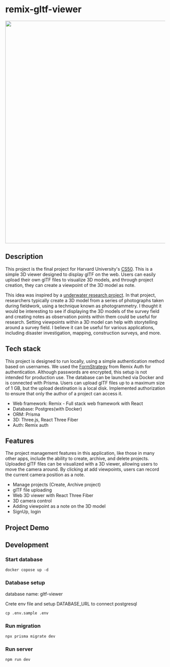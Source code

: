 # remix-gltf-viewer
<div align="center">
<img src="https://github.com/kaitok/remix-gltf-viewer/assets/5301304/e84aad43-1f7d-4fa9-b92d-a42f59ae15df" width="700"/>
</div>

## Description

This project is the final project for Harvard University's [CS50](https://pll.harvard.edu/course/cs50-introduction-computer-science). This is a simple 3D viewer designed to display glTF on the web. Users can easily upload their own glTF files to visualize 3D models, and through project creation, they can create a viewpoint of the 3D model as note.

This idea was inspired by a [underwater research project](https://suichukoukogaku.com/). In that project, researchers typically create a 3D model from a series of photographs taken during fieldwork, using a technique known as photogrammetry.
I thought it would be interesting to see if displaying the 3D models of the survey field and creating notes as observation points within them could be useful for research. Setting viewpoints within a 3D model can help with storytelling around a survey field. I believe it can be useful for various applications, including disaster investigation, mapping, construction surveys, and more.



## Tech stack

This project is designed to run locally, using a simple authentication method based on usernames. We used the [FormStrategy](https://github.com/sergiodxa/remix-auth-form) from Remix Auth for authentication. Although passwords are encrypted, this setup is not intended for production use.
The database can be launched via Docker and is connected with Prisma.
Users can upload glTF files up to a maximum size of 1 GB, but the upload destination is a local disk.
Implemented authorization to ensure that only the author of a project can access it.

- Web framework: Remix - Full stack web framework with React
- Database: Postgres(with Docker)
- ORM: Prisma
- 3D: Three.js, React Three Fiber
- Auth: Remix auth

## Features

The project management features in this application, like those in many other apps, include the ability to create, archive, and delete projects. Uploaded glTF files can be visualized with a 3D viewer, allowing users to move the camera around. By clicking at add viewpoints, users can record the current camera position as a note.

- Manage projects (Create, Archive project)
- glTF file uploading
- Web 3D viewer with React Three Fiber
- 3D camera control
- Adding viewpoint as a note on the 3D model
- SignUp, login

## Project Demo

## Development

### Start database

```
docker copose up -d
```

### Database setup

database name: gltf-viewer

Crete env file and setup DATABASE_URL to connect postgresql

```
cp .env.sample .env
```

### Run migration

```
npx prisma migrate dev
```

### Run server

```
npm run dev
```

